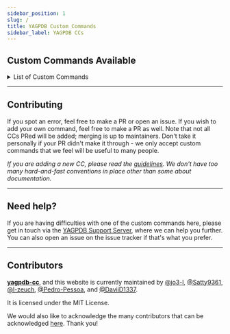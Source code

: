 ```yaml
---
sidebar_position: 1
slug: /
title: YAGPDB Custom Commands
sidebar_label: YAGPDB CCs
---
```


## Custom Commands Available

<details>
<summary>List of Custom Commands</summary>

- [AFK system](afk/afkREADME)

  - Set AFK with optional duration and message
  - When pinged, shows AFK message and duration if avaliable

- [Fun commands](funccs/funccsREADME)

  - Deathmatch / battle others
  - Starboard
  - Random animals
  - And more!

- [Giveaway system](giveaway/giveawayREADME)

  - Create giveaways with time, prize, max number of partcipants, and amount of winners
  - End giveaways
  - Cancel giveaways
  - List giveaways
  - Execute within CCs with execCC

- [Info commands](info/infoREADME)

  - Server info
  - Channel info
  - User info
  - Avatar CC

- [Leveling system](leveling/levelingREADME)

  - Create/view/edit role rewards which are given on levelup
  - View leaderboard
  - Give variable amount of XP with variable cooldowns on messages
  - View user profiles
  - And others!

- [Useful snippets](snippets/snippetsREADME) for your own custom commands

  - Selection sort (sort an array ASC-DESC)
  - Convert string to time
  - Find closest number from provided number in cslice

- [Suggestion system](suggestion/suggestionREADME)

  - Create suggestions
  - Comment, approve, or deny them
  - Edit and remove them

- [General utility commands](utilities/utilitiesREADME) + Preview colors + See time and weather in your location + World clock + Big emoji

</details>

---

## Contributing

If you spot an error, feel free to make a PR or open an issue. If you wish to add your own command, feel free to make a PR as well. Note that not all CCs PRed will be added; merging is up to maintainers. Don't take it personally if your PR didn't make it through - we only accept custom commands that we feel will be useful to many people.

_If you are adding a new CC, please read the [guidelines](https://github.com/yagpdb-cc/yagpdb-cc/blob/master/CONTRIBUTING.md). We don't have too many hard-and-fast conventions in place other than some about documentation._

---

## Need help?

If you are having difficulties with one of the custom commands here, please get in touch via the [YAGPDB Support Server](https://discord.com/invite/5uVyq2E), where we can help you further. You can also open an issue on the issue tracker if that's what you prefer.

---

## Contributors

**[yagpdb-cc](https://github.com/yagpdb-cc/yagpdb-cc)**, and this website is currently maintained by [@jo3-l](https://github.com/jo3-l), [@Satty9361](https://github.com/Satty9361), [@l-zeuch](https://github.com/l-zeuch), [@Pedro-Pessoa](https://github.com/Pedro-Pessoa), and [@DaviiD1337](https://github.com/DaviiD1337).

It is licensed under the MIT License.

We would also like to acknowledge the many contributors that can be acknowledged [here](https://github.com/yagpdb-cc/yagpdb-cc/graphs/contributors). Thank you!
